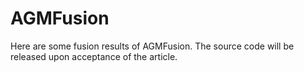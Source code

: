 # AGMFusion
Here are some fusion results of AGMFusion. The source code will be released upon acceptance of the article.
